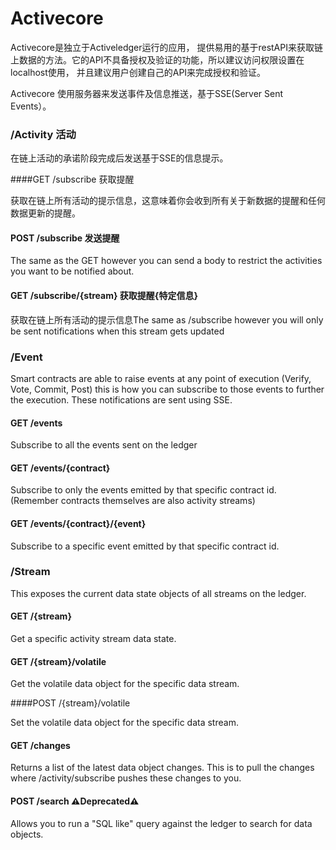 # Activecore

Activecore是独立于Activeledger运行的应用， 提供易用的基于restAPI来获取链上数据的方法。它的API不具备授权及验证的功能，所以建议访问权限设置在localhost使用， 并且建议用户创建自己的API来完成授权和验证。

Activecore 使用服务器来发送事件及信息推送，基于SSE(Server Sent Events）。

### /Activity 活动

在链上活动的承诺阶段完成后发送基于SSE的信息提示。

####GET /subscribe 获取提醒

获取在链上所有活动的提示信息，这意味着你会收到所有关于新数据的提醒和任何数据更新的提醒。

#### POST /subscribe 发送提醒

The same as the GET however you can send a body to restrict the activities you want to be notified about.

#### GET /subscribe/{stream} 获取提醒{特定信息}

获取在链上所有活动的提示信息The same as /subscribe however you will only be sent notifications when this stream gets updated

### /Event

Smart contracts are able to raise events at any point of execution (Verify, Vote, Commit, Post) this is how you can subscribe to those events to further the execution. These notifications are sent using SSE.

#### GET /events

Subscribe to all the events sent on the ledger

#### GET /events/{contract}

Subscribe to only the events emitted by that specific contract id. (Remember contracts themselves are also activity streams)

#### GET /events/{contract}/{event}

Subscribe to a specific event emitted by that specific contract id.

### /Stream

This exposes the current data state objects of all streams on the ledger.

#### GET /{stream}

Get a specific activity stream data state.

#### GET /{stream}/volatile

Get the volatile data object for the specific data stream.

####POST /{stream}/volatile

Set the volatile data object for the specific data stream.

#### GET /changes

Returns a list of the latest data object changes. This is to pull the changes where /activity/subscribe pushes these changes to you.

#### POST /search ⚠️Deprecated⚠️

Allows you to run a "SQL like" query against the ledger to search for data objects.
